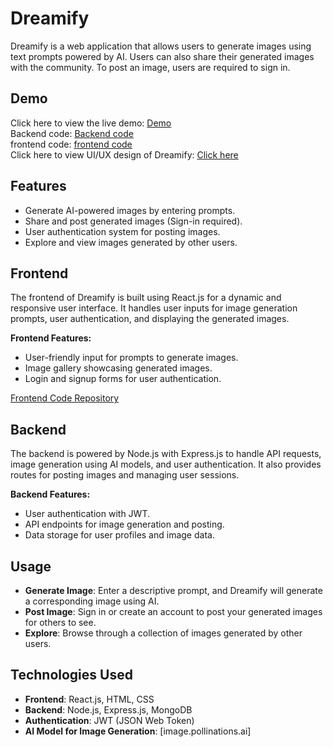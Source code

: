 # Dreamify

Dreamify is a web application that allows users to generate images using text prompts powered by AI. Users can also share their generated images with the community. To post an image, users are required to sign in.

## Demo

Click here to view the live demo: [Demo](https://dreamify-git-main-nandanis-projects-6ea5e9ab.vercel.app/)<br>
Backend code: [Backend code](https://github.com/nks854338/DreamifyBackend)<br>
frontend code: [frontend code](https://github.com/nks854338/Dreamify)<br>
Click here to view UI/UX design of Dreamify: [Click here](https://www.behance.net/gallery/211666459/Dreamify-AI-Image-Generator-UI-Design)

## Features

- Generate AI-powered images by entering prompts.
- Share and post generated images (Sign-in required).
- User authentication system for posting images.
- Explore and view images generated by other users.

## Frontend

The frontend of Dreamify is built using React.js for a dynamic and responsive user interface. It handles user inputs for image generation prompts, user authentication, and displaying the generated images.

**Frontend Features:**
- User-friendly input for prompts to generate images.
- Image gallery showcasing generated images.
- Login and signup forms for user authentication.

[Frontend Code Repository](#)

## Backend

The backend is powered by Node.js with Express.js to handle API requests, image generation using AI models, and user authentication. It also provides routes for posting images and managing user sessions.

**Backend Features:**
- User authentication with JWT.
- API endpoints for image generation and posting.
- Data storage for user profiles and image data.

## Usage

- **Generate Image**: Enter a descriptive prompt, and Dreamify will generate a corresponding image using AI.
- **Post Image**: Sign in or create an account to post your generated images for others to see.
- **Explore**: Browse through a collection of images generated by other users.

## Technologies Used

- **Frontend**: React.js, HTML, CSS
- **Backend**: Node.js, Express.js, MongoDB
- **Authentication**: JWT (JSON Web Token)
- **AI Model for Image Generation**: [image.pollinations.ai]
